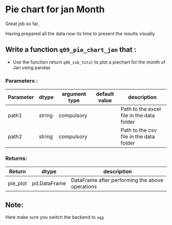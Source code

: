 # Pie chart for jan Month

Great job so far,

Having prepared all the data now its time to present the results visually
 
## Write a function `q09_pie_chart_jan` that :
- Use the function return `q06_sub_total` to plot a piechart for the month of Jan using pandas

### Parameters :
| Parameter | dtype | argument type | default value | description |
| --- | --- | --- | --- | --- |
| path1 | string | compulsory |  | Path to the excel file in the data folder|
| path2 | string | compulsory |  | Path to the csv file in the data folder|


### Returns:
| Return | dtype | description |
| --- | --- | --- |
| pie_plot | pd.DataFrame | DataFrame after performing the above operations|



## Note:

Here make sure you switch the backend to `agg` 
